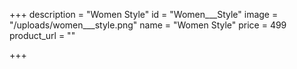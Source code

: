 +++
description = "Women Style"
id = "Women___Style"
image = "/uploads/women___style.png"
name = "Women Style"
price = 499
product_url = ""

+++
